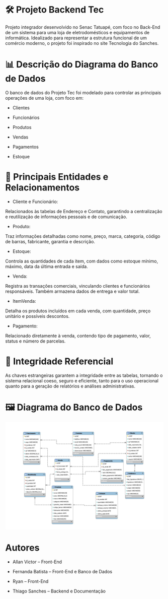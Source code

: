 # 🛠️ Projeto Backend Tec
Projeto integrador desenvolvido no Senac Tatuapé, com foco no Back-End de um sistema para uma loja de eletrodomésticos e equipamentos de informática. Idealizado para representar a estrutura funcional de um comércio moderno, o projeto foi inspirado no site Tecnologia do Sanches.

# 📊 Descrição do Diagrama do Banco de Dados
O banco de dados do Projeto Tec foi modelado para controlar as principais operações de uma loja, com foco em:

* Clientes

* Funcionários

* Produtos

* Vendas

* Pagamentos

* Estoque

# 🔎 Principais Entidades e Relacionamentos

* Cliente e Funcionário:

Relacionados às tabelas de Endereço e Contato, garantindo a centralização e reutilização de informações pessoais e de comunicação.

* Produto:

Traz informações detalhadas como nome, preço, marca, categoria, código de barras, fabricante, garantia e descrição.

* Estoque:

Controla as quantidades de cada item, com dados como estoque mínimo, máximo, data da última entrada e saída.

* Venda:

Registra as transações comerciais, vinculando clientes e funcionários responsáveis. Também armazena dados de entrega e valor total.

* ItemVenda:

Detalha os produtos incluídos em cada venda, com quantidade, preço unitário e possíveis descontos.

* Pagamento:

Relacionado diretamente à venda, contendo tipo de pagamento, valor, status e número de parcelas.

# 🔐 Integridade Referencial
As chaves estrangeiras garantem a integridade entre as tabelas, tornando o sistema relacional coeso, seguro e eficiente, tanto para o uso operacional quanto para a geração de relatórios e análises administrativas.

# 🖼️ Diagrama do Banco de Dados
<div align="center"> <img src="Diagrama_Tec_page.jpg" alt="Diagrama do Projeto Tec" width="700"> </div>

# Autores
* Allan Victor – Front-End

* Fernanda Batista – Front-End e Banco de Dados

* Ryan – Front-End

* Thiago Sanches – Backend e Documentação

